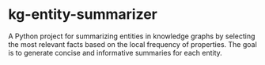 # kg-entity-summarizer
A Python project for summarizing entities in knowledge graphs by selecting the most relevant facts based on the local frequency of properties. The goal is to generate concise and informative summaries for each entity.
